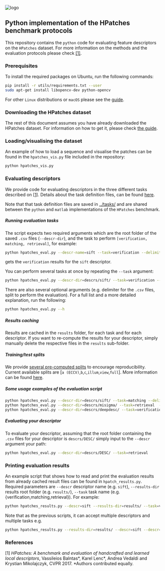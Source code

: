 ![logo](https://hpatches.github.io/assets/hpatches-logo.png "logo")
## Python implementation of the HPatches benchmark protocols

This repository contains the `python` code for evaluating feature
descriptors on the `HPatches` dataset. For more information on the
methods and the evaluation protocols please check [[1]](#refs).

### Prerequisites

To install the required packages on Ubuntu, run the following commands:

``` sh
pip install -r utils/requirements.txt --user
sudo apt-get install libopencv-dev python-opencv
```

For other `Linux` distributions or `macOS` please see the
[guide](utils/docs/prerequisites.md).

### Downloading the HPatches dataset
The rest of this document assumes you have already downloaded the
HPatches dataset. For information on how to get it, please check
[the guide](../readme.md).

### Loading/visualising the dataset
An example of how to load a sequence and visualise the patches can be
found in the `hpatches_vis.py` file included in the repository:

``` sh
python hpatches_vis.py
```

### Evaluating descriptors

We provide code for evaluating descriptors in the three different
tasks described on [[1]](#refs). Details about the task definition
files, can be found [here](utils/docs/tasks.md).

Note that that task definition files are saved in
[../tasks/](../tasks/) and are shared between the `python` and
`matlab` implementations of the `HPatches` benchmark.


##### Running evaluation tasks
The script expects two required arguments which are the root folder of
the saved `.csv` files (`--descr-dir`), and the task to perform
`[verification, matching, retrieval]`, for example:


```sh
python hpatches_eval.py --descr-name=sift --task=verification --delimiter=";"
```
gets the `verification` results for the `sift` descriptor. 

You can perform several tasks at once by repeating the `--task` argument:

```sh
python hpatches_eval.py --descr-dir=descrs/sift/ --task=verification --task=matching --delimiter=";"
```

There are also several optional arguments (e.g. delimiter for the
`.csv` files, split to perform the evaluation). For a full list and
a more detailed explanation, run the following:

```sh
python hpatches_eval.py --h
```

##### Results caching
Results are cached in the `results` folder, for each task and for each
descriptor. If you want to re-compute the results for your descriptor,
simply manually delete the respective files in the `results`
sub-folder.

##### Training/test splits

We provide [several pre-computed splits](./utils/splits.json) to
encourage reproducibility.  Current available splits are
[`a (ECCV)`,`b`,`c`,`illum`,`view`,`full`]. More
information can be found [here](./utils/docs/splits.md).

##### Some usage examples of the evaluation script
```sh
python hpatches_eval.py --descr-dir=descrs/sift/ --task=matching --delimiter=";"
python hpatches_eval.py --descr-dir=descrs/misigma/ --task=retrieval  --split=b
python hpatches_eval.py --descr-dir=descrs/deepdesc/ --task=verification --task=matching --task=retrieval
```

##### Evaluating your descriptor

To evaluate your descriptor, assuming that the root folder containing
the `.csv` files for your descriptor is
`descrs/DESC/` simply input to the `--descr` argument your path:

```sh
python hpatches_eval.py --descr-dir=descrs/DESC/ --task=retrieval
```

### Printing evaluation results

An example script that shows how to read and print the evaluation
results from already cached result files can be found in `hpatch_results.py`.
Required parameters are `--descr` descriptor name (e.g. `sift`),
`--results-dir` results root folder (e.g. `results/`), `--task` task
name (e.g. {verification,matching,retrieval}). For example:

```sh
python hpatches_results.py --descr=sift --results-dir=results/ --task=verification
```

Note that as the previous scripts, it can accept multiple descriptors and multiple tasks e.g.

```sh
python hpatches_results.py --results-dir=results/ --descr=sift --descr=deepdesc  --task=verification --task=retrieval
```

### References
<a name="refs"></a>

[1] *HPatches: A benchmark and evaluation of handcrafted and learned local descriptors*, Vassileios Balntas*, Karel Lenc*, Andrea Vedaldi and Krystian Mikolajczyk, CVPR 2017.
*Authors contributed equally.
